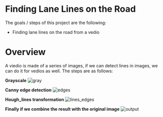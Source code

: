 # Finding Lane Lines on the Road

The goals / steps of this project are the following:
* Finding lane lines on the road from a vedio

# Overview

A viedio is made of a series of images, if we can detect lines in images, we can do it for vedios as well. 
The steps are as follows: 

**Grayscale**
![gray](https://cloud.githubusercontent.com/assets/15232969/26561653/0e0c85c2-448e-11e7-920c-627a855c620c.jpg)

**Canny edge detection**
![edges](https://cloud.githubusercontent.com/assets/15232969/26561652/0b746b9a-448e-11e7-8e46-7603a213761d.jpg)

**Hough_lines transformation**
![lines_edges](https://cloud.githubusercontent.com/assets/15232969/26561654/11b89396-448e-11e7-869c-b5ff8a1df7f8.jpg)

**Finally if we combine the result with the original image**
![output](https://cloud.githubusercontent.com/assets/15232969/26561657/1357633a-448e-11e7-9e82-3ccb1807e8b0.jpg)




